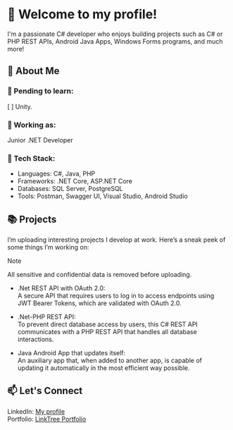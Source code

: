 # 👋 Welcome to my profile!
I'm a passionate C# developer who enjoys building projects such as C# or PHP REST APIs, Android Java Apps, Windows Forms programs, and much more!
## 🚀 About Me
### 🌱 Pending to learn:
[ ] Unity.
### 💼 Working as:
Junior .NET Developer
### 🔧 Tech Stack:
- Languages: C#, Java, PHP
- Frameworks: .NET Core, ASP.NET Core
- Databases: SQL Server, PostgreSQL
- Tools: Postman, Swagger UI, Visual Studio, Android Studio
## 📚 Projects
I’m uploading interesting projects I develop at work. Here’s a sneak peek of some things I’m working on:
> [!NOTE]
> All sensitive and confidential data is removed before uploading.
- .Net REST API with OAuth 2.0:\
  A secure API that requires users to log in to access endpoints using JWT Bearer Tokens, which are validated with OAuth 2.0.

- .Net-PHP REST API:\
  To prevent direct database access by users, this C# REST API communicates with a PHP REST API that handles all database interactions.

- Java Android App that updates itself:\
  An auxiliary app that, when added to another app, is capable of updating it automatically in the most efficient way possible.

## 📫 Let's Connect
LinkedIn: [My profile](https://www.linkedin.com/in/luis-miguel-s%C3%A1nchez-967024326/)\
Portfolio: [LinkTree Portfolio](https://linktr.ee/luismiguelsanchez)
